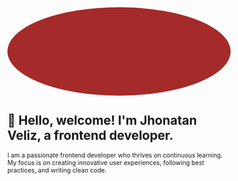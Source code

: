 <div id="header" aling="center">
        <div style="padding: 100px; border-radius: 50%; background-color: brown;">
    </div>
    <h1 aling="center">&#x1F44B; Hello, welcome! I'm Jhonatan Veliz, a frontend developer.</h1>
    <p aling="center" >I am a passionate frontend developer who thrives on continuous learning. My focus is on creating innovative user experiences, following best practices, and writing clean code.</p>
</div>
